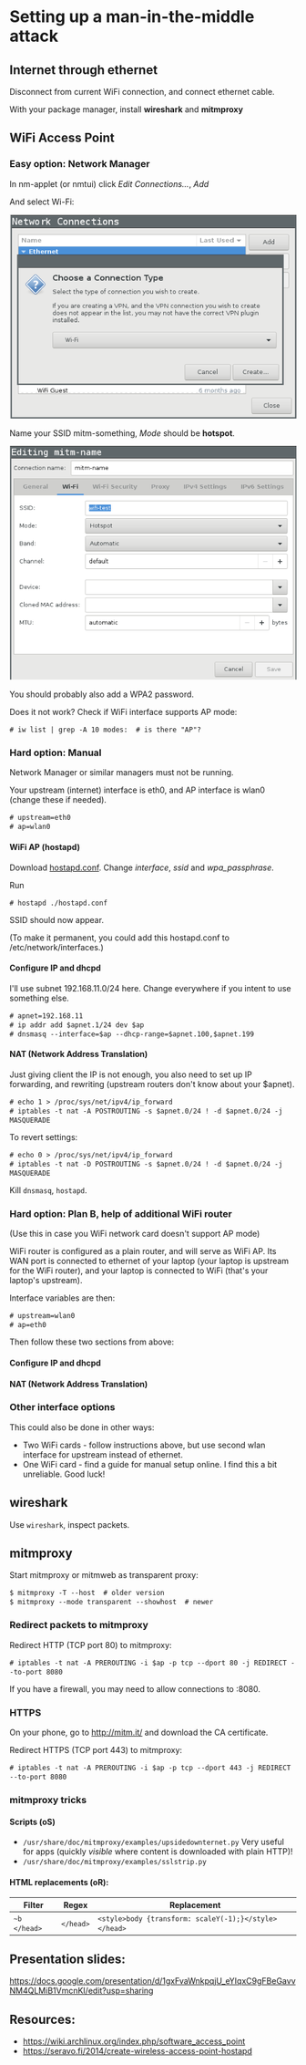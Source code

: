 # Setting up a man-in-the-middle attack

## Internet through ethernet

Disconnect from current WiFi connection, and connect ethernet cable.

With your package manager, install **wireshark** and **mitmproxy**


## WiFi Access Point

### Easy option: Network Manager

In nm-applet (or nmtui) click *Edit Connections...*, *Add*

And select Wi-Fi:

![nm-applet Connection Type](https://raw.githubusercontent.com/domenpk/mitm_workshop/master/pics/nm_wifi1.png)


Name your SSID mitm-something, *Mode* should be **hotspot**.

![nm-applet Editing connection](https://raw.githubusercontent.com/domenpk/mitm_workshop/master/pics/nm_wifi2.png)


You should probably also add a WPA2 password.

Does it not work? Check if WiFi interface supports AP mode:
```
# iw list | grep -A 10 modes:  # is there "AP"?
```


### Hard option: Manual

Network Manager or similar managers must not be running.

Your upstream (internet) interface is eth0, and AP interface is wlan0 (change these if needed).
```
# upstream=eth0
# ap=wlan0
```

#### WiFi AP (hostapd)

Download [hostapd.conf](https://github.com/domenpk/mitm_workshop/blob/master/configs/hostapd.conf).
Change *interface*, *ssid* and *wpa_passphrase*.

Run
```
# hostapd ./hostapd.conf
```

SSID should now appear.

(To make it permanent, you could add this hostapd.conf to /etc/network/interfaces.)

#### Configure IP and dhcpd

I'll use subnet 192.168.11.0/24 here. Change everywhere if you intent to use something else.

```
# apnet=192.168.11
# ip addr add $apnet.1/24 dev $ap
# dnsmasq --interface=$ap --dhcp-range=$apnet.100,$apnet.199
```

#### NAT (Network Address Translation)

Just giving client the IP is not enough, you also need to set up IP forwarding, and rewriting (upstream routers don't know about your $apnet).

```
# echo 1 > /proc/sys/net/ipv4/ip_forward
# iptables -t nat -A POSTROUTING -s $apnet.0/24 ! -d $apnet.0/24 -j MASQUERADE
```

To revert settings:
```
# echo 0 > /proc/sys/net/ipv4/ip_forward
# iptables -t nat -D POSTROUTING -s $apnet.0/24 ! -d $apnet.0/24 -j MASQUERADE
```
Kill `dnsmasq`, `hostapd`.


### Hard option: Plan B, help of additional WiFi router

(Use this in case you WiFi network card doesn't support AP mode)

WiFi router is configured as a plain router, and will serve as WiFi AP. Its WAN port is connected to ethernet of your laptop (your laptop is upstream for the WiFi router), and your laptop is connected to WiFi (that's your laptop's upstream).

Interface variables are then:
```
# upstream=wlan0
# ap=eth0
```

Then follow these two sections from above:

#### Configure IP and dhcpd

#### NAT (Network Address Translation)


### Other interface options

This could also be done in other ways:
- Two WiFi cards - follow instructions above, but use second wlan interface for upstream instead of ethernet.
- One WiFi card - find a guide for manual setup online. I find this a bit unreliable. Good luck!


## wireshark

Use `wireshark`, inspect packets.


## mitmproxy

Start mitmproxy or mitmweb as transparent proxy:
```
$ mitmproxy -T --host  # older version
$ mitmproxy --mode transparent --showhost  # newer
```

### Redirect packets to mitmproxy

Redirect HTTP (TCP port 80) to mitmproxy:
```
# iptables -t nat -A PREROUTING -i $ap -p tcp --dport 80 -j REDIRECT --to-port 8080
```

If you have a firewall, you may need to allow connections to :8080.

### HTTPS

On your phone, go to <http://mitm.it/> and download the CA certificate.

Redirect HTTPS (TCP port 443) to mitmproxy:
```
# iptables -t nat -A PREROUTING -i $ap -p tcp --dport 443 -j REDIRECT --to-port 8080
```

### mitmproxy tricks

#### Scripts (oS)
- `/usr/share/doc/mitmproxy/examples/upsidedownternet.py`  Very useful for apps (quickly *visible* where content is downloaded with plain HTTP)!
- `/usr/share/doc/mitmproxy/examples/sslstrip.py`

#### HTML replacements (oR):

| Filter       | Regex     | Replacement |
| ------------ | --------- | ----------- |
| `~b </head>` | `</head>` | `<style>body {transform: scaleY(-1);}</style></head>` |


## Presentation slides:
<https://docs.google.com/presentation/d/1gxFvaWnkpqjU_eYIqxC9gFBeGavvNM4QLMiB1VmcnKI/edit?usp=sharing>

## Resources:
- <https://wiki.archlinux.org/index.php/software_access_point>
- <https://seravo.fi/2014/create-wireless-access-point-hostapd>

